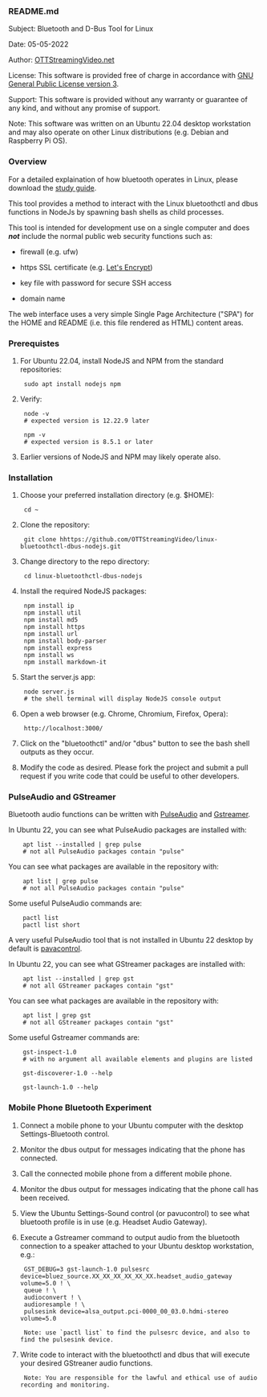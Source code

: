 ### README.md

Subject:	Bluetooth and D-Bus Tool for Linux

Date:			05-05-2022

Author:		[OTTStreamingVideo.net](https://OTTStreamingVideo.net)

License:	This software is provided free of charge in accordance with [GNU General Public License version 3](https://opensource.org/licenses/GPL-3.0).

Support:	This software is provided without any warranty or guarantee of any kind, and without any promise of support.

Note:			This software was written on an Ubuntu 22.04 desktop workstation and may also operate on other Linux distributions (e.g. Debian and Raspberry Pi OS).

### Overview

For a detailed explaination of how bluetooth operates in Linux, please download the [study guide](https://www.bluetooth.com/bluetooth-resources/bluetooth-for-linux/).

This tool provides a method to interact with the Linux bluetoothctl and dbus functions in NodeJs by spawning bash shells as child processes.

This tool is intended for development use on a single computer and does ***not*** include the normal public web security functions such as:

- firewall (e.g. ufw)

- https SSL certificate (e.g. [Let's Encrypt](https://letsencrypt.org))

- key file with password for secure SSH access

- domain name

The web interface uses a very simple Single Page Architecture ("SPA") for the HOME and README (i.e. this file rendered as HTML) content areas.

### Prerequistes

1. For Ubuntu 22.04, install NodeJS and NPM from the standard repositories:

		sudo apt install nodejs npm

2. Verify:

		node -v
		# expected version is 12.22.9 later

		npm -v
		# expected version is 8.5.1 or later


3. Earlier versions of NodeJS and NPM may likely operate also.


### Installation

1. Choose your preferred installation directory (e.g. $HOME):

		cd ~

2. Clone the repository:

		git clone hhttps://github.com/OTTStreamingVideo/linux-bluetoothctl-dbus-nodejs.git

3. Change directory to the repo directory:

		cd linux-bluetoothctl-dbus-nodejs

4. Install the required NodeJS packages:

		npm install ip
		npm install util
		npm install md5
		npm install https
		npm install url
		npm install body-parser
		npm install express
		npm install ws
		npm install markdown-it

5. Start the server.js app:

		node server.js
		# the shell terminal will display NodeJS console output

6. Open a web browser (e.g. Chrome, Chromium, Firefox, Opera):

		http://localhost:3000/

7. Click on the "bluetoothctl" and/or "dbus" button to see the bash shell outputs as they occur.

8. Modify the code as desired. Please fork the project and submit a pull request if you write code that could be useful to other developers.

### PulseAudio and GStreamer

Bluetooth audio functions can be written with [PulseAudio](https://www.freedesktop.org/wiki/Software/PulseAudio/) and [Gstreamer](https://gstreamer.freedesktop.org).

In Ubuntu 22, you can see what PulseAudio packages are installed with:

		apt list --installed | grep pulse 
		# not all PulseAudio packages contain "pulse"
		
You can see what packages are available in the repository with:

		apt list | grep pulse
		# not all PulseAudio packages contain "pulse"

Some useful PulseAudio commands are:

		pactl list
		pactl list short

A very useful PulseAudio tool that is not installed in Ubuntu 22 desktop by default is [pavacontrol](https://freedesktop.org/software/pulseaudio/pavucontrol/).

In Ubuntu 22, you can see what GStreamer packages are installed with:

		apt list --installed | grep gst
		# not all GStreamer packages contain "gst"
		
You can see what packages are available in the repository with:

		apt list | grep gst
		# not all GStreamer packages contain "gst"

Some useful Gstreamer commands are:

		gst-inspect-1.0
		# with no argument all available elements and plugins are listed
		
		gst-discoverer-1.0 --help
		
		gst-launch-1.0 --help
		
### Mobile Phone Bluetooth Experiment

1. Connect a mobile phone to your Ubuntu computer with the desktop Settings-Bluetooth control.

2. Monitor the dbus output for messages indicating that the phone has connected.

3. Call the connected mobile phone from a different mobile phone.

4. Monitor the dbus output for messages indicating that the phone call has been received.

5. View the Ubuntu Settings-Sound control (or pavucontrol) to see what bluetooth profile is in use (e.g. Headset Audio Gateway).

6. Execute a Gstreamer command to output audio from the bluetooth connection to a speaker attached to your Ubuntu desktop workstation, e.g.:

		GST_DEBUG=3 gst-launch-1.0 pulsesrc device=bluez_source.XX_XX_XX_XX_XX_XX.headset_audio_gateway volume=5.0 ! \
		queue ! \
		audioconvert ! \
		audioresample ! \
		pulsesink device=alsa_output.pci-0000_00_03.0.hdmi-stereo volume=5.0

		Note: use `pactl list` to find the pulsesrc device, and also to find the pulsesink device.

7. Write code to interact with the bluetoothctl and dbus that will execute your desired GStreaner audio functions.

		Note: You are responsible for the lawful and ethical use of audio recording and monitoring.
